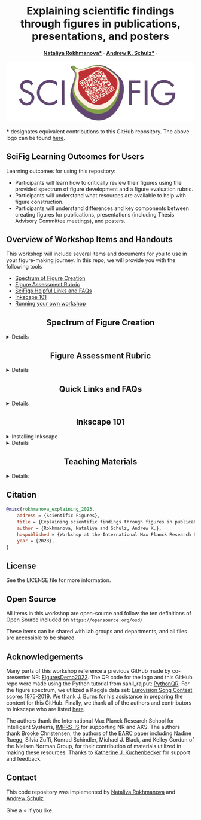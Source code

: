 <p align="center">

  <h1 align="center">Explaining scientific findings through figures in publications, presentations, and posters
  </h1>
  <p align="center">
    <a href="https://is.mpg.de/person/rokhmanova"><strong>Nataliya Rokhmanova*</strong></a>
    ·
    <a href="https://hi.is.mpg.de/person/aschulz"><strong>Andrew K. Schulz*</strong></a>
    ·
</p>
<p>
  <p align="center"> 
  <img src="media/SciFigTitle.png">
  </p>
  <strong>*</strong> designates equivalent contributions to this GitHub repository. The above logo can be found <a href="https://github.com/nrokh/ScientificFigures/tree/main/media">here</a>. 
</p>

<!-- | Paper Video                                                                                                | Qualitative Results                                                                                                |
|------------------------------------------------------------------------------------------------------------|--------------------------------------------------------------------------------------------------------------------|
| [![PaperVideo](https://img.youtube.com/vi/vidid/0.jpg)](https://www.youtube.com/) | -->
## SciFig Learning Outcomes for Users

Learning outcomes for using this repository:
- Participants will learn how to critically review their figures using the provided spectrum of figure development and a figure evaluation rubric.
- Participants will understand what resources are available to help with figure construction.
- Participants will understand differences and key components between creating figures for publications, presentations (including Thesis Advisory Committee meetings), and posters. 


## Overview of Workshop Items and Handouts

This workshop will include several items and documents for you to use in your figure-making journey. In this repo, we will provide you with the following tools
- [Spectrum of Figure Creation](https://github.com/nrokh/ScientificFigures/blob/main/README.md#spectrum-of-figure-creation)
- [Figure Assessment Rubric](https://github.com/nrokh/ScientificFigures/blob/main/README.md#figure-assessment-rubric)
- [SciFigs Helpful Links and FAQs](https://github.com/nrokh/ScientificFigures/blob/main/README.md#quick-links-and-faqs-)
- [Inkscape 101](https://github.com/nrokh/ScientificFigures/blob/main/README.md#inkscape-101-)
- [Running your own workshop](https://github.com/nrokh/ScientificFigures/blob/main/README.md#inkscape-101-)



<h2 align="center">Spectrum of Figure Creation</h2>

<details>
	
The spectrum contains multiple figures to help scientists understand the iterative process for creating scientific visualizations. The figures are arranged in the following order:
- Spectrum of Figure Creation
	- Figure 1: The worst figure you (hopefully) will ever see. Nobody ever needs to see another figure like this one. 
	- Figure 2: The same data and the same plot type from Figure 1 are now reworked into a more professional version. 
	- Figure 3: After careful consideration of the _data_, this figure combines the two subplots from Figure 2 to create a comprehensive and easy-to-interpret view.
	- Figure 4: After careful consideration of the _plot type_, this series of figures represents the data using a plot type that matches the data type. 
		- Figure 4a: This is a figure that would be appropriate for a publication, where the reader has lots of time to engage, think, and read fine-print.
		- Figure 4b: This is a figure that would be better suited for a poster, which should present distilled content and be readable at different distances.
 		- Figure 4c: This is a figure that would be best for a presentation, where it complements the content that you are describing verbally as you proceed through the talk.

There is something to learn about each figure, and each lesson is supplemented by the Figure Rubric included in the following section. The Figure Spectrum is previewed below: 
<p>
  <p align="center"> 
  <img src="FigureSpectrum/FigureSpectrum.png">
  </p>
</p>
The .png, .svg. and .pdf versions of this figure, as well as each sub-figure (Fig.1-4) can be found <a href="https://github.com/nrokh/ScientificFigures/tree/ad717a0e35d72456f1fbf443395fb6ab542574c8/FigureSpectrum">here</a>.
</details>

[comment]: <> (## Running the Demo)

[comment]: <> (We have prepared a nice demo. )

<h2 align="center">Figure Assessment Rubric</h2>
 <details>

In the Figure Rubric, we highlight six key attributes to help assess figures for presentations, publications, and posters. The six attributes are:
- Scale & Resolution
- Units & Labels
- Colors
- Emphasis
- Ink:Content Ratio
- Accessibility

The rubric shows examples of each attribute done well and done poorly, as well as a few pointers to keep in mind. 

  <p>
  <p align="center"> 
  <img src="FigureRubric/FigureRubric_pg1.png">
  <img src="FigureRubric/FigureRubric_pg2.png">
  </p>
The .png, .svg. and .pdf versions of this rubric can be found <a href="https://github.com/nrokh/ScientificFigures/tree/7adb50915035029c4f42836f69965cf805202563/FigureRubric">here</a>.  
</details>

<h2 align="center">Quick Links and FAQs </h2>

 <details>
	 
We highlight some useful links and frequently asked questions (FAQs) in this handout. There are links for the following resources:
- Poster creation
- Presentations
- Scientific storytelling
- Creating figures for publication
- Open-source figure-crafting tools

The link sheet can be found <a href="https://github.com/nrokh/ScientificFigures/tree/e13819c333c6a333dc4a2dde96fdfe8c264389c4/LinksAndFAQs">here</a>.
</details>

<h2 align="center">Inkscape 101 </h2>

<details>
<summary>Installing Inkscape</summary>

Inkscape is a free open-source software licensed under the [GPL](https://www.gnu.org/licenses/old-licenses/gpl-2.0.html). To download Inkscape, you can go to their website:
```
https://inkscape.org/
```
Additionally, you can directly download Inkscape across all platforms [here](https://inkscape.org/release/1.3/platforms/), or at the following web address for Linux, Windows, or MacOS:
```
https://inkscape.org/release/1.3/platforms/
```
Once Inkscape is downloaded, it will automatically be available as an application on your desktop. 
</details>

 <details>
  <summary>Details</summary>
In this workshop, we explain how to take a plot exported from <a href="https://github.com/nrokh/ScientificFigures/blob/3777608834b74cf38e7a80259ed103772b47934a/Inkscape101/coffeeCupPlotting.m">MATLAB</a> or <a href="https://github.com/nrokh/ScientificFigures/blob/77f8846c0996592dd7acffc26bbd8b64ab585337/Inkscape101/coffeeCupPlotting.py">Python</a> as an <a href="https://github.com/nrokh/ScientificFigures/blob/3777608834b74cf38e7a80259ed103772b47934a/Inkscape101/coffeePlot.svg">.svg</a>, import it into Inkscape, and revise it based on the six key attributes listed in the Figure Rubric. We also explain how to create simple vector graphics using a <a href="https://github.com/nrokh/ScientificFigures/blob/3777608834b74cf38e7a80259ed103772b47934a/Inkscape101/CoffeeCup.jpg">photograph</a> as a guide. 

This guide assumes a basic understanding of Inkscape commands. The tutorials on the Inkscape website are a <a href="https://inkscape.org/learn/tutorials/">good place to start</a>.
### Step 1: Load your .svg
After you've saved your plotted figure as an .svg, either in the MATLAB Save File interface, or in Python using:
```
plt.savefig('figure.svg', format='svg')
```
you can import your .svg into your Inkscape file by clicking: 
File -> Import -> and selecting your saved .svg plot. 
In the pop-up box, make sure you have selected "Include SVG image as editable object(s) in the current file. For most plot types and most instances, choosing "Blocky (optimizeSpeed) for your Image Rendering Mode will be just fine. Click "OK" and your plot will appear. 

_Tip for MATLAB users:_ Saving a figure with subplots as an SVG is notoriously tricky. Refer to this <a href="https://de.mathworks.com/matlabcentral/answers/593113-exporting-a-figure-including-multiple-subplots-into-high-resolution-pdf-or-svg">discussion thread</a> for some guidance. 

### Step 2: Making your plot elements editable
Regardless of whether you export your image from MATLAB, Python, or somewhere else, you will have to "ungroup" the elements in your plot in order to be able to edit them. Right click on your plot, and select "ungroup" until each of the elements (such as the text, the axes, the data) in your plot is individually editable. 

### Step 3: Basic figure improvements
Some simple changes to your figure that you can make are:
- Changing the font style or font size
- Increasing the thickness of your axes
- Changing the color of your data by changing the fill or stroke colors
- Changing the stroke style of your lines so that the plots are still interpretable if printed in black and white
- Changing the opacity of your data by playing with the Opacity toggle in the Fill and Stroke tab
- Removing "chart junk" such as unnecessary gridlines or bounding boxes
- Moving the legend to a different part of the plot, where it's not blocking your data

Here is an example of a figure that we edited based on the guidelines in the Figure Rubric:
<p align="center"> 
  <img src="Inkscape101/plotBeforeandAfter.png">
  </p>

### Step 4: Creating a vector graphic by tracing a photo:
This is one of the easiest ways of creating a realistic vector graphic that you can use to supplement your data. 
1. First, import the photo or image you are using as a reference. Use the Import tool like last time; you might need to change "Files of type" to show "All images" if you are using a PNG or JPEG.
2. Because we are only using the image as a reference, it doesn't need to be high-definition. Feel free to select "Blocky" for the Image Rendering Mode.
3. Select the "Pen Tool" and use it to trace around the object you are using, making sure you connect the end of the trace to the beginning node. In this first stage, you are just roughly creating the outline; we will make the line trace smooth and accurate later. (Today, I am tracing a coffee cup, so I will trace the outline of it first, then create a separate trace to make a hole that will make the handle visible.)
4. After you have roughly traced the outline of the shape, use the Node Tool to edit the curvature so that it matches the reference underneath.
5. Next, trace the hole of the handle in the same way. When you're done, select both the main trace and the handle hole trace (hold down Shift to select both) and go to Path -> Difference. This will "delete" the hole, leaving you with just the outline of the cup and its handle.  

Here is what the plot might look like, with a small vector graphic of a coffee cup representing a "standard" cup size:
<p align="center"> 
  <img src="Inkscape101/plotWithCup.png">
  </p>

</details>

<h2 align="center">Teaching Materials</h2>
<details>

 
We learned a lot while planning and executing this workshop. Some tips on how to run your own tutorial will be coming soon. If you want to share this content with your colleagues by holding your own tutorial, we will provide the following teaching materials:
- Syllabus for a one or two-hour workshop on Scientific Figures with a timeline, learning objectives, and handout list.
- Slides for a one or two-hour workshop included both as Powerpoint (.ppt) and PDF (.pdf) file types.
- Detailed presentation lesson plan explaining the content and flow of each individual slide and contains references of figures highlighted throughout. 
- Sli.do poll questions template to download and embed in your own workshop presentation.
</details>
 
## Citation

```bibtex
@misc{rokhmanova_explaining_2023,
	address = {Scientific Figures},
	title = {Explaining scientific findings through figures in publications, presentations, and posters},
	author = {Rokhmanova, Nataliya and Schulz, Andrew K.},
	howpublished = {Workshop at the International Max Planck Research School for Intelligent Systems (IMPRS-IS) Fall 2023 Bootcamp},
	year = {2023},
}

```
## License
See the LICENSE file for more information. 

## Open Source
All items in this workshop are open-source and follow the ten definitions of Open Source included on `https://opensource.org/osd/`

These items can be shared with lab groups and departments, and all files are accessible to be shared. 

## Acknowledgements
Many parts of this workshop reference a previous GitHub made by co-presenter NR: [FiguresDemo2022](https://github.com/nrokh/FiguresDemo2022). The QR code for the logo and this GitHub repo were made using the Python tutorial from sahil_rajput: [PythonQR](https://www.geeksforgeeks.org/python-generate-qr-code-using-pyqrcode-module/). For the figure spectrum, we utilized a Kaggle data set: [Eurovision Song Contest scores 1975-2019](https://www.kaggle.com/datasets/datagraver/eurovision-song-contest-scores-19752019). We thank J. Burns for his assistance in preparing the content for this GitHub. Finally, we thank all of the authors and contributors to Inkscape who are listed [here](https://inkscape.org/credits/). 

The authors thank the International Max Planck Research School for Intelligent Systems, [IMPRS-IS](https://imprs.is.mpg.de/) for supporting NR and AKS. The authors thank Brooke Christensen, the authors of the [BARC paper](https://barc.is.tue.mpg.de/) including Nadine Ruegg, Silvia Zuffi, Konrad Schindler, Michael J. Black, and Kelley Gordon of the Nielsen Norman Group, for their contribution of materials utilized in making these resources. Thanks to [Katherine J. Kuchenbecker](https://is.mpg.de/~kjk) for support and feedback.

## Contact 

This code repository was implemented by [Nataliya Rokhmanova](https://github.com/nrokh) and [Andrew Schulz](https://github.com/Aschulz94). 

Give a ⭐ if you like.

